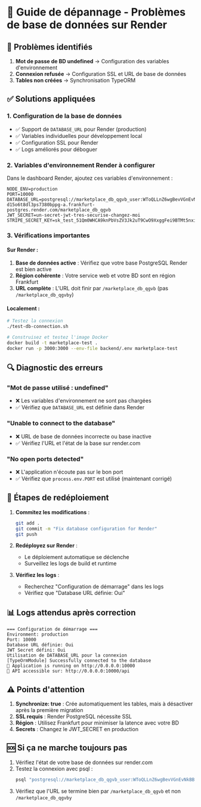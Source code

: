 # 🔧 Guide de dépannage - Problèmes de base de données sur Render

## 🚨 Problèmes identifiés

1. **Mot de passe de BD undefined** → Configuration des variables d'environnement
2. **Connexion refusée** → Configuration SSL et URL de base de données
3. **Tables non créées** → Synchronisation TypeORM

## ✅ Solutions appliquées

### 1. Configuration de la base de données

- ✅ Support de `DATABASE_URL` pour Render (production)
- ✅ Variables individuelles pour développement local
- ✅ Configuration SSL pour Render
- ✅ Logs améliorés pour déboguer

### 2. Variables d'environnement Render à configurer

Dans le dashboard Render, ajoutez ces variables d'environnement :

```
NODE_ENV=production
PORT=10000
DATABASE_URL=postgresql://marketplace_db_qgvb_user:WToQLLnZ6wgBevVGnEvNkBBF7dRdjHDf@dpg-d15o6t8dl3ps7380bppg-a.frankfurt-postgres.render.com/marketplace_db_qgvb
JWT_SECRET=un-secret-jwt-tres-securise-changez-moi
STRIPE_SECRET_KEY=sk_test_51Qm0WHCA9knPbVsZV3Jk2uT9CwO9XxggFei9BTMt5nxi7HilISXmTsMFtGnQibrVH0XaLnsyI1uaXuW1Z9zASOqI00OmIaqEny
```

### 3. Vérifications importantes

#### Sur Render :
1. **Base de données active** : Vérifiez que votre base PostgreSQL Render est bien active
2. **Région cohérente** : Votre service web et votre BD sont en région Frankfurt
3. **URL complète** : L'URL doit finir par `/marketplace_db_qgvb` (pas `/marketplace_db_qgvby`)

#### Localement :
```bash
# Testez la connexion
./test-db-connection.sh

# Construisez et testez l'image Docker
docker build -t marketplace-test .
docker run -p 3000:3000 --env-file backend/.env marketplace-test
```

## 🔍 Diagnostic des erreurs

### "Mot de passe utilisé : undefined"
- ❌ Les variables d'environnement ne sont pas chargées
- ✅ Vérifiez que `DATABASE_URL` est définie dans Render

### "Unable to connect to the database"
- ❌ URL de base de données incorrecte ou base inactive
- ✅ Vérifiez l'URL et l'état de la base sur render.com

### "No open ports detected"
- ❌ L'application n'écoute pas sur le bon port
- ✅ Vérifiez que `process.env.PORT` est utilisé (maintenant corrigé)

## 🚀 Étapes de redéploiement

1. **Commitez les modifications** :
   ```bash
   git add .
   git commit -m "Fix database configuration for Render"
   git push
   ```

2. **Redéployez sur Render** :
   - Le déploiement automatique se déclenche
   - Surveillez les logs de build et runtime

3. **Vérifiez les logs** :
   - Recherchez "Configuration de démarrage" dans les logs
   - Vérifiez que "Database URL définie: Oui"

## 📊 Logs attendus après correction

```
=== Configuration de démarrage ===
Environment: production
Port: 10000
Database URL définie: Oui
JWT Secret défini: Oui
Utilisation de DATABASE_URL pour la connexion
[TypeOrmModule] Successfully connected to the database
🚀 Application is running on http://0.0.0.0:10000
📝 API accessible sur: http://0.0.0.0:10000/api
```

## ⚠️ Points d'attention

1. **Synchronize: true** : Crée automatiquement les tables, mais à désactiver après la première migration
2. **SSL requis** : Render PostgreSQL nécessite SSL
3. **Région** : Utilisez Frankfurt pour minimiser la latence avec votre BD
4. **Secrets** : Changez le JWT_SECRET en production

## 🆘 Si ça ne marche toujours pas

1. Vérifiez l'état de votre base de données sur render.com
2. Testez la connexion avec psql :
   ```bash
   psql "postgresql://marketplace_db_qgvb_user:WToQLLnZ6wgBevVGnEvNkBBF7dRdjHDf@dpg-d15o6t8dl3ps7380bppg-a.frankfurt-postgres.render.com/marketplace_db_qgvb"
   ```
3. Vérifiez que l'URL se termine bien par `/marketplace_db_qgvb` et non `/marketplace_db_qgvby`
